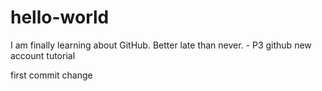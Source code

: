 # hello-world

I am finally learning about GitHub. Better late than never. - P3
github new account tutorial

first commit change

